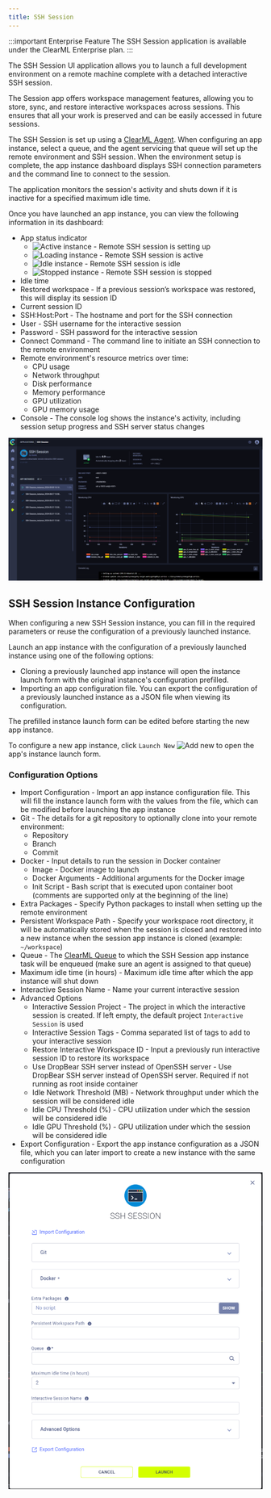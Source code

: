```yaml
---
title: SSH Session 
---
```


:::important Enterprise Feature
The SSH Session application is available under the ClearML Enterprise plan.
:::

The SSH Session UI application allows you to launch a full development environment on a remote machine complete with 
a detached interactive SSH session. 

The Session app offers workspace management features, allowing you to store, sync, and restore interactive workspaces 
across sessions. This ensures that all your work is preserved and can be easily accessed in future sessions.

The SSH Session is set up using a [ClearML Agent](../../clearml_agent.md). When configuring an app instance, select a 
queue, and the agent servicing that queue will set up the remote environment and SSH session. When the environment setup is 
complete, the app instance dashboard displays SSH connection parameters and the command line to connect to the session.

The application monitors the session's activity and shuts down if it is inactive for a specified maximum idle time.

Once you have launched an app instance, you can view the following information in its dashboard:

* App status indicator
  * <img src="/docs/latest/icons/ico-ssh-loading.svg" alt="Active instance" className="icon size-md space-sm" /> - Remote SSH session is setting up
  * <img src="/docs/latest/icons/ico-ssh-active.svg" alt="Loading instance" className="icon size-md space-sm" /> - Remote SSH session is active
  * <img src="/docs/latest/icons/ico-ssh-idle.svg" alt="Idle instance" className="icon size-md space-sm" /> - Remote SSH session is idle
  * <img src="/docs/latest/icons/ico-ssh-stopped.svg" alt="Stopped instance" className="icon size-md space-sm" /> - Remote SSH session is stopped
* Idle time
* Restored workspace - If a previous session’s workspace was restored, this will display its session ID
* Current session ID
* SSH:Host:Port - The hostname and port for the SSH connection
* User - SSH username for the interactive session
* Password -  SSH password for the interactive session
* Connect Command - The command line to initiate an SSH connection to the remote environment
* Remote environment's resource metrics over time:
  * CPU usage 
  * Network throughput 
  * Disk performance 
  * Memory performance 
  * GPU utilization 
  * GPU memory usage 
* Console - The console log shows the instance's activity, including session setup progress and SSH server status changes

![SSH Session Dashboard](../../img/apps_ssh_session_dashboard.png)

## SSH Session Instance Configuration

When configuring a new SSH Session instance, you can fill in the required parameters or reuse the configuration of 
a previously launched instance.  

Launch an app instance with the configuration of a previously launched instance using one of the following options:
* Cloning a previously launched app instance will open the instance launch form with the original instance's 
configuration prefilled.
* Importing an app configuration file. You can export the configuration of a previously launched instance as a JSON file 
when viewing its configuration.

The prefilled instance launch form can be edited before starting the new app instance. 

To  configure a new app instance, click `Launch New` <img src="/docs/latest/icons/ico-add.svg" alt="Add new" className="icon size-md space-sm" /> 
to open the app's instance launch form.


### Configuration Options 
* Import Configuration - Import an app instance configuration file. This will fill the instance launch form with the 
values from the file, which can be modified before launching the app instance
* Git - The details for a git repository to optionally clone into your remote environment:
  * Repository
  * Branch
  * Commit
* Docker - Input details to run the session in Docker container
  * Image - Docker image to launch
  * Docker Arguments - Additional arguments for the Docker image
  * Init Script - Bash script that is executed upon container boot (comments are supported only at the beginning of the 
  line)
* Extra Packages - Specify Python packages to install when setting up the remote environment
* Persistent Workspace Path - Specify your workspace root directory, it will be automatically stored when the session is 
closed and restored into a new instance when the session app instance is cloned (example: `~/workspace`)
* Queue - The [ClearML Queue](../../fundamentals/agents_and_queues.md#what-is-a-queue) to which the SSH Session app 
  instance task will be enqueued (make sure an agent is assigned to that queue)
* Maximum idle time (in hours) - Maximum idle time after which the app instance will shut down
* Interactive Session Name - Name your current interactive session
* Advanced Options
  * Interactive Session Project - The project in which the interactive session is created.  If left empty, the default 
  project  `Interactive Session` is used
  * Interactive Session Tags - Comma separated list of tags to add to your interactive session
  * Restore Interactive Workspace ID - Input a previously run interactive session ID to restore its workspace
  * Use DropBear SSH server instead of OpenSSH server - Use DropBear SSH server instead of OpenSSH server. Required if 
  not running as root inside container
  * Idle Network Threshold (MB) - Network throughput under which the session will be considered idle
  * Idle CPU Threshold (%) - CPU utilization under which the session will be considered idle
  * Idle GPU Threshold (%) - GPU utilization under which the session will be considered idle
* Export Configuration - Export the app instance configuration as a JSON file, which you can later import to create a 
new instance with the same configuration

![SSH Session form](../../img/apps_ssh_session_wizard.png)